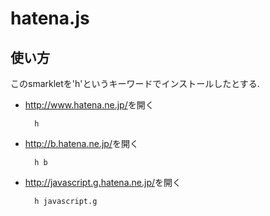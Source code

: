 # hatena.js

## 使い方

このsmarkletを'h'というキーワードでインストールしたとする.

* <http://www.hatena.ne.jp/>を開く

        h

* <http://b.hatena.ne.jp/>を開く

        h b

* <http://javascript.g.hatena.ne.jp/>を開く

        h javascript.g
